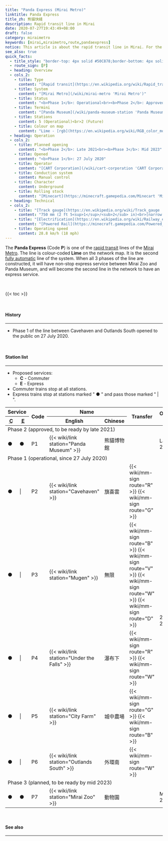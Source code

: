```yaml
---
title: "Panda Express (Mirai Metro)"
linktitle: Panda Express
title_zh: 熊貓快綫
description: Rapid transit line in Mirai
date: 2020-07-27T19:43:49+08:00
draft: false
category: miraimetro
keywords: [mirai,miraimetro,route,pandaexpress]
notice: This article is about the rapid transit line in Mirai. For the American fast food restaurant chain, see [Panda Express](https://en.wikipedia.org/wiki/Panda_Express 'Panda Express').
see_also: true
quick_facts:
  - title_style: "border-top: 4px solid #50C878;border-bottom: 4px solid #50C878;padding:2px 0;"
  - route_sign: [P]
  - heading: Overview
  - cols_2:
    - title: Type
      content: "[Rapid transit](https://en.wikipedia.org/wiki/Rapid_transit 'Rapid transit')"
    - title: System
      content: "[Mirai Metro](/wiki/mirai-metro 'Mirai Metro')"
    - title: Status
      content: "<b>Phase 1</b>: Operational<br><b>Phase 2</b>: Approved<br><b>Phase 3</b>: Planned"
    - title: Termini
      content: "[Panda Museum](/wiki/panda-museum-station 'Panda Museum station')<br>[Outlands South](/wiki/outlands-south-station 'Outlands South station')"
    - title: Stations
      content: 5 (Operational)<br>2 (Future)
    - title: Colour on map
      content: "Lime - [rgb](https://en.wikipedia.org/wiki/RGB_color_model 'RGB color model')(80,200,120)"
  - heading: Operation
  - cols_2:
    - title: Planned opening
      content: "<b>Phase 2</b>: Late 2021<br><b>Phase 3</b>: Mid 2023"
    - title: Opened
      content: "<b>Phase 1</b>: 27 July 2020"
    - title: Operator
      content: "[CART Corporation](/wiki/cart-corporation 'CART Corporation')"
    - title: Conduction system
      content: Manual control
    - title: Character
      content: Underground
    - title: Rolling stock
      content: "[Minecart](https://minecraft.gamepedia.com/Minecart 'Minecart')<br>(Lime [Concrete](https://minecraft.gamepedia.com/Concrete 'Concrete'))"
  - heading: Technical
  - cols_2:
    - title: "[Track gauge](https://en.wikipedia.org/wiki/Track_gauge 'Track gauge')"
      content: "750 mm (2 ft ​5<sup>1</sup>/<sub>2</sub> in)<br>[narrow gauge](https://en.wikipedia.org/wiki/Narrow-gauge_railway 'Narrow-gauge railway')"
    - title: "[Electrification](https://en.wikipedia.org/wiki/Railway_electrification_system 'Railway electrification system')"
      content: "[Powered Rail](https://minecraft.gamepedia.com/Powered_Rail 'Powered Rail')"
    - title: Operating speed
      content: 28.8 km/h (18 mph)
---
```


The **Panda Express** (Code **P**) is one of the [rapid transit](https://en.wikipedia.org/wiki/Rapid_transit "Rapid transit") lines of the [Mirai Metro](/wiki/mirai-metro "Mirai Metro"). The line is colour-coded **<span class="text-pe">Lime</span>** on the network map. It is the second [fully automatic](https://en.wikipedia.org/wiki/Automatic_train_operation "Automatic train operation") line of the system. When all 3 phases of the line are constructed, it will have non-stop express service between Mirai Zoo and Panda Museum, and will become the second line in the network to have an express service.

<br>

{{< toc >}}

<br>

#### History

---

- Phase 1 of the line between Cavehaven and Outlands South opened to the public on 27 July 2020.

<br>

#### Station list

---

- Proposed services:
  - **C** - Commuter
  - **E** - Express
- Commuter trains stop at all stations.
- Express trains stop at stations marked \" ● \" and pass those marked \" \| \".

<div class="table-responsive">
  <table class="table table-sm table-bordered table-800 text-center">
    <thead class="pandaexpress">
      <tr>
        <th colspan="2" class="border-bottom-0">Service</th>
        <th rowspan="2">Code</th>
        <th colspan="2" class="border-bottom-0">Name</th>
        <th rowspan="2">Transfer</th>
        <th rowspan="2">Opening date</th>
        <th rowspan="2"><a href="/wiki/districts-of-mirai" class="text-white">District</a></th>
      </tr>
      <tr>
        <th>
          <abbr title="Commuter">C</abbr>
        </th>
        <th>
          <abbr title="Express">E</abbr>
        </th>
        <th>English</th>
        <th>Chinese</th>
      </tr>
    </thead>
    <tbody>
      <tr>
        <td colspan="8" class="alert-warning font-weight-bold">
          Phase 2 <span class="small font-italic font-weight-bold">(approved, to be ready by late 2021)</span>
        </td>
      </tr>
      <tr>
        <td>●</td>
        <td>●</td>
        <td>
          <span class="station-code station-code-sm station-code-pe rounded-circle">P1</span>
        </td>
        <td class="font-italic">{{< wiki/link station="Panda Museum" >}}</td>
        <td class="font-italic">熊貓博物館</td>
        <td></td>
        <td>Late 2021</td>
        <td>La Mirai</td>
      </tr>
      <tr>
        <td colspan="8" class="alert-success font-weight-bold">
          Phase 1 <span class="small font-italic font-weight-bold">(operational, since 27 July 2020)</span>
        </td>
      </tr>
      <tr>
        <td>●</td>
        <td>|</td>
        <td>
          <span class="station-code station-code-sm station-code-pe rounded-circle">P2</span>
        </td>
        <td>{{< wiki/link station="Cavehaven" >}}</td>
        <td>旗喜雲</td>
        <td>
          {{< wiki/mm-sign route="R" >}}
          {{< wiki/mm-sign route="G" >}}
        </td>
        <td rowspan="5">27 July 2020</td>
        <td>Miraiya Valley</td>
      </tr>
      <tr>
        <td>●</td>
        <td>|</td>
        <td>
          <span class="station-code station-code-sm station-code-pe rounded-circle">P3</span>
        </td>
        <td>{{< wiki/link station="Mugen" >}}</td>
        <td>無限</td>
        <td>
          {{< wiki/mm-sign route="B" >}}
          {{< wiki/mm-sign route="V" >}}
          {{< wiki/mm-sign route="W" >}}
          {{< wiki/mm-sign route="D" >}}
        </td>
        <td rowspan="3">City Loop</td>
      </tr>
      <tr>
        <td>●</td>
        <td>|</td>
        <td>
          <span class="station-code station-code-sm station-code-pe rounded-circle">P4</span>
        </td>
        <td>{{< wiki/link station="Under the Falls" >}}</td>
        <td>瀑布下</td>
        <td>
          {{< wiki/mm-sign route="R" >}}
          {{< wiki/mm-sign route="W" >}}
        </td>
      </tr>
      <tr>
        <td>●</td>
        <td>|</td>
        <td>
          <span class="station-code station-code-sm station-code-pe rounded-circle">P5</span>
        </td>
        <td>{{< wiki/link station="City Farm" >}}</td>
        <td>城中農場</td>
        <td>
          {{< wiki/mm-sign route="G" >}}
          {{< wiki/mm-sign route="B" >}}
        </td>
      </tr>
      <tr>
        <td>●</td>
        <td>|</td>
        <td>
          <span class="station-code station-code-sm station-code-pe rounded-circle">P6</span>
        </td>
        <td>{{< wiki/link station="Outlands South" >}}</td>
        <td>外環南</td>
        <td>
          {{< wiki/mm-sign route="W" >}}
        </td>
        <td>Big Snow</td>
      </tr>
      <tr>
        <td colspan="8" class="alert-danger font-weight-bold">
          Phase 3 <span class="small font-italic font-weight-bold">(planned, to be ready by mid 2023)</span>
        </td>
      </tr>
      <tr>
        <td>●</td>
        <td>●</td>
        <td>
          <span class="station-code station-code-sm station-code-pe rounded-circle">P7</span>
        </td>
        <td class="font-italic">{{< wiki/link station="Mirai Zoo" >}}</td>
        <td class="font-italic">動物園</td>
        <td></td>
        <td>Mid 2023</td>
        <td>Southwest Valley</td>
      </tr>
    </tbody>
  </table>
</div>

<br>

#### See also

---